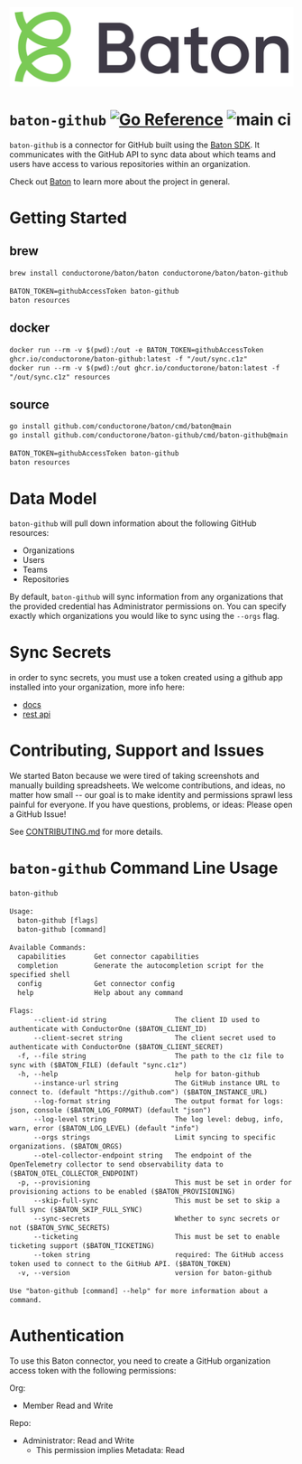 ![Baton Logo](./docs/images/baton-logo.png)

# `baton-github` [![Go Reference](https://pkg.go.dev/badge/github.com/conductorone/baton-github.svg)](https://pkg.go.dev/github.com/conductorone/baton-github) ![main ci](https://github.com/conductorone/baton-github/actions/workflows/main.yaml/badge.svg)

`baton-github` is a connector for GitHub built using the [Baton SDK](https://github.com/conductorone/baton-sdk). It communicates with the GitHub API to sync data about which teams and users have access to various repositories within an organization.

Check out [Baton](https://github.com/conductorone/baton) to learn more about the project in general.

# Getting Started

## brew

```
brew install conductorone/baton/baton conductorone/baton/baton-github

BATON_TOKEN=githubAccessToken baton-github
baton resources
```

## docker

```
docker run --rm -v $(pwd):/out -e BATON_TOKEN=githubAccessToken ghcr.io/conductorone/baton-github:latest -f "/out/sync.c1z"
docker run --rm -v $(pwd):/out ghcr.io/conductorone/baton:latest -f "/out/sync.c1z" resources
```

## source

```
go install github.com/conductorone/baton/cmd/baton@main
go install github.com/conductorone/baton-github/cmd/baton-github@main

BATON_TOKEN=githubAccessToken baton-github
baton resources
```

# Data Model

`baton-github` will pull down information about the following GitHub resources:

- Organizations
- Users
- Teams
- Repositories

By default, `baton-github` will sync information from any organizations that the provided credential has Administrator permissions on. You can specify exactly which organizations you would like to sync using the `--orgs` flag.

# Sync Secrets
in order to sync secrets, you must use a token created using a github app installed into your organization, more info here:  
- [docs](https://docs.github.com/en/apps/creating-github-apps/authenticating-with-a-github-app/generating-a-user-access-token-for-a-github-app)
- [rest api](https://docs.github.com/rest/orgs/personal-access-tokens#list-fine-grained-personal-access-tokens-with-access-to-organization-resources)

# Contributing, Support and Issues

We started Baton because we were tired of taking screenshots and manually building spreadsheets. We welcome contributions, and ideas, no matter how small -- our goal is to make identity and permissions sprawl less painful for everyone. If you have questions, problems, or ideas: Please open a GitHub Issue!

See [CONTRIBUTING.md](https://github.com/ConductorOne/baton/blob/main/CONTRIBUTING.md) for more details.

# `baton-github` Command Line Usage

```
baton-github

Usage:
  baton-github [flags]
  baton-github [command]

Available Commands:
  capabilities       Get connector capabilities
  completion         Generate the autocompletion script for the specified shell
  config             Get connector config
  help               Help about any command

Flags:
      --client-id string                 The client ID used to authenticate with ConductorOne ($BATON_CLIENT_ID)
      --client-secret string             The client secret used to authenticate with ConductorOne ($BATON_CLIENT_SECRET)
  -f, --file string                      The path to the c1z file to sync with ($BATON_FILE) (default "sync.c1z")
  -h, --help                             help for baton-github
      --instance-url string              The GitHub instance URL to connect to. (default "https://github.com") ($BATON_INSTANCE_URL)
      --log-format string                The output format for logs: json, console ($BATON_LOG_FORMAT) (default "json")
      --log-level string                 The log level: debug, info, warn, error ($BATON_LOG_LEVEL) (default "info")
      --orgs strings                     Limit syncing to specific organizations. ($BATON_ORGS)
      --otel-collector-endpoint string   The endpoint of the OpenTelemetry collector to send observability data to ($BATON_OTEL_COLLECTOR_ENDPOINT)
  -p, --provisioning                     This must be set in order for provisioning actions to be enabled ($BATON_PROVISIONING)
      --skip-full-sync                   This must be set to skip a full sync ($BATON_SKIP_FULL_SYNC)
      --sync-secrets                     Whether to sync secrets or not ($BATON_SYNC_SECRETS)
      --ticketing                        This must be set to enable ticketing support ($BATON_TICKETING)
      --token string                     required: The GitHub access token used to connect to the GitHub API. ($BATON_TOKEN)
  -v, --version                          version for baton-github

Use "baton-github [command] --help" for more information about a command.
```

# Authentication

To use this Baton connector, you need to create a GitHub organization access token with the following permissions:

Org:
- Member Read and Write

Repo:
- Administrator: Read and Write
  - This permission implies Metadata: Read
